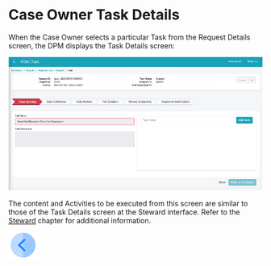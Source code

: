 # Case Owner Task Details

When the Case Owner selects a particular Task from the Request Details screen, the DPM displays the Task Details screen:

 ![image](/articles/DPM/images/Figure_49_Case_Owner_Task_Details.png)

The content and Activities to be executed from this screen are similar to those of the Task Details screen at the Steward interface. Refer to the [Steward](/articles/DPM/05_Steward_User_Interface/README.md) chapter for additional information.

[![Previous](/articles/DPM/images/Previous.png)](/articles/DPM/06_Case_Owner_User_Interface/04_Case_Owner_User_Interface_Details.md)

